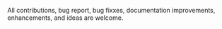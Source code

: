 All contributions, bug report, bug fixxes, documentation improvements, enhancements, and ideas are welcome.
